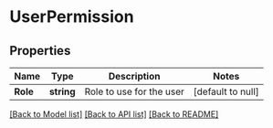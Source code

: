 # UserPermission

## Properties
Name | Type | Description | Notes
------------ | ------------- | ------------- | -------------
**Role** | **string** | Role to use for the user | [default to null]

[[Back to Model list]](../README.md#documentation-for-models) [[Back to API list]](../README.md#documentation-for-api-endpoints) [[Back to README]](../README.md)

